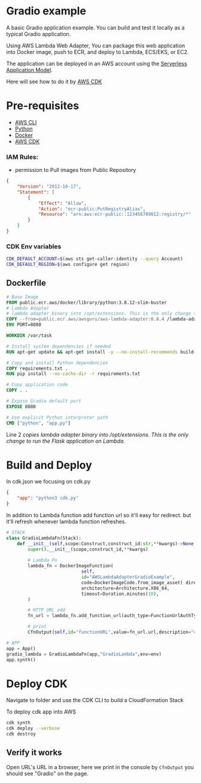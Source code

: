 # Gradio example

A basic Gradio application example. You can build and test it locally as a typical Gradio application.

Using AWS Lambda Web Adapter, You can package this web application into Docker image, push to ECR, and deploy to Lambda, ECS/EKS, or EC2.

The application can be deployed in an AWS account using the [Serverless Application Model](https://github.com/awslabs/serverless-application-model). 


Here will see how to do it by [AWS CDK](https://aws.amazon.com/cdk/) 

# Pre-requisites
* [AWS CLI](https://aws.amazon.com/cli/)
* [Python](https://www.python.org/)
* [Docker](https://www.docker.com/products/docker-desktop)
* [AWS CDK](https://docs.aws.amazon.com/cdk/v2/guide/getting_started.html)



### IAM Rules:
- permission to Pull images from Public Repository
```json
{
    "Version": "2012-10-17",
    "Statement": [
        {
            "Effect": "Allow",
            "Action": "ecr-public:PutRegistryAlias",
            "Resource": "arn:aws:ecr-public::123456789012:registry/*"
        }
    ]
}
```

### CDK Env variables
```bash
CDK_DEFAULT_ACCOUNT=$(aws sts get-caller-identity --query Account)
CDK_DEFAULT_REGION=$(aws configure get region)
```



## Dockerfile

```Dockerfile
# Base Image
FROM public.ecr.aws/docker/library/python:3.8.12-slim-buster 
# Lambda Adapter
# lambda adapter binary into /opt/extensions. This is the only change to run the application on Lambda.
COPY --from=public.ecr.aws/awsguru/aws-lambda-adapter:0.8.4 /lambda-adapter /opt/extensions/lambda-adapter
ENV PORT=8080

WORKDIR /var/task

# Install system dependencies if needed
RUN apt-get update && apt-get install -y --no-install-recommends build-essential && rm -rf /var/lib/apt/lists/*

# Copy and install Python dependencies
COPY requirements.txt .
RUN pip install --no-cache-dir -r requirements.txt

# Copy application code
COPY . .

# Expose Gradio default port
EXPOSE 8080

# Use explicit Python interpreter path
CMD ["python", "app.py"]
```

Line 2 *copies lambda adapter binary into /opt/extensions. This is the only change to run the Flask application on Lambda.*

# Build and Deploy

In cdk.json we focusing on cdk.py
```json
{
    "app": "python3 cdk.py"
}
```


In addition to Lambda function add function url so it'll easy for redirect. but it'll refresh whenever lambda function refreshes.

```py
# STACK
class GradioLambdaFn(Stack):
    def __init__(self,scope:Construct,construct_id:str,**kwargs)->None:
        super().__init__(scope,construct_id,**kwargs)
        
        # Lambda Fn
        lambda_fn = DockerImageFunction(
                            self,
                            id="AWSLambdaAdapterGradioExample",
                            code=DockerImageCode.from_image_asset( directory= os.path.dirname(__file__) , file="Dockerfile"),
                            architecture=Architecture.X86_64,
                            timeout=Duration.minutes(10),                   
        )

        # HTTP URL add
        fn_url = lambda_fn.add_function_url(auth_type=FunctionUrlAuthType.NONE)

        # print
        CfnOutput(self,id="functionURL",value=fn_url.url,description="cfn_output")

# APP
app = App()
gradio_lambda = GradioLambdaFn(app,"GradioLambda",env=env)
app.synth()
```



# Deploy CDK
Navigate to folder and use the CDK CLI to build a CloudFormation Stack

To deploy cdk app into AWS
```bash
cdk synth 
cdk deploy --verbose
cdk destroy
```

## Verify it works
Open URL's URL in a browser, here we print in the console by `CfnOutput` you should see "Gradio" on the page. 